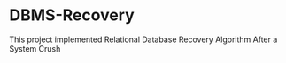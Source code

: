# DBMS-Recovery
This project implemented Relational Database Recovery Algorithm After a System Crush
